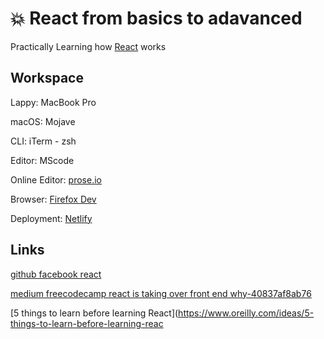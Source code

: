 # 💥 React from basics to adavanced 
Practically Learning how [React](https://reactjs.org/docs/getting-started.html) works

## Workspace
Lappy: MacBook Pro 

macOS: Mojave

CLI: iTerm - zsh 

Editor: MScode

Online Editor: [prose.io](http://prose.io/)

Browser: [Firefox Dev](https://www.mozilla.org/en-US/firefox/developer/)

Deployment: [Netlify](https://www.netlify.com/)

## Links
[github facebook react](https://github.com/facebook/react/)

[medium freecodecamp react is taking over front end why-40837af8ab76](https://medium.freecodecamp.org/yes-react-is-taking-over-front-end-development-the-question-is-why-40837af8ab76)

[5 things to learn before learning React](https://www.oreilly.com/ideas/5-things-to-learn-before-learning-reac
